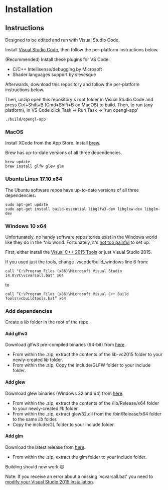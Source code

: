 # Installation

## Instructions

Designed to be edited and run with Visual Studio Code.

Install [Visual Studio Code](https://code.visualstudio.com), then follow the per-platform instructions below.

(Recommended) Install these plugins for VS Code:

- C/C++ Intellisense/debugging by Microsoft
- Shader languages support by slevesque

Afterwards, download this repository and follow the per-platform instructions below.

Then, unzip open this repository's root folder in Visual Studio Code and press Ctrl+Shift+B (Cmd+Shift+B on MacOS) to build.
Then, to run (any platform), in VS Code click Task -> Run Task -> 'run opengl-app'

```
./build/opengl-app
```

### MacOS

Install XCode from the App Store.
Install [brew](https://brew.sh).

Brew has up-to-date versions of all three dependencies.

```
brew update
brew install glfw glew glm
```

### Ubuntu Linux 17.10 x64

The Ubuntu software repos have up-to-date versions of all three dependencies.

```
sudo apt-get update
sudo apt-get install build-essential libglfw3-dev libglew-dev libglm-dev
```

### Windows 10 x64

Unfortunately, no handy software repositories exist in the Windows world like they do in the _\*nix_ world.
Fortunately, it's [not too painful](https://blogs.msdn.microsoft.com/vcblog/2016/10/24/building-your-c-application-with-visual-studio-code) to set up.

First, either install the [Visual C++ 2015 Tools](http://landinghub.visualstudio.com/visual-cpp-build-tools) or just Visual Studio 2015.

If you used just the tools, change .vscode/build_windows line 6 from:

```
call "C:\Program Files (x86)\Microsoft Visual Studio 14.0\VC\vcvarsall.bat" x64
```

to

```
call “C:\Program Files (x86)\Microsoft Visual C++ Build Tools\vcbuildtools.bat” x64
```

### Add dependencies

Create a _lib_ folder in the root of the repo.

#### Add glfw3

Download glfw3 pre-compiled binaries (64-bit) from [here](http://www.glfw.org/download.html).

- From within the .zip, extract the contents of the lib-vc2015 folder to your newly-created _lib_ folder.
- From within the .zip, Copy the include/GLFW folder to your include folder.

#### Add glew

Download glew binaries (Windows 32 and 64) from [here](http://glew.sourceforge.net/).

- From within the .zip, extract the contents of the /lib/Release/x64 folder to your newly-created _lib_ folder.
- From within the .zip, extract glew32.dll from the /bin/Release/x64 folder to the same _lib_ folder.
- Copy the include/GL folder to your include folder.

#### Add glm

Download the latest release from [here](https://github.com/g-truc/glm/tags).

- From within the .zip, extract the glm folder to your include folder.

Building should now work 😄

Note: If you receive an error about a missing 'vcvarsall.bat' you need to [modify your Visual Studio 2015 installation](https://stackoverflow.com/a/35243904).

